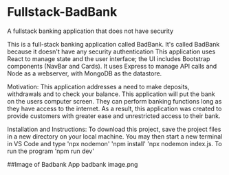 # Fullstack-BadBank
A  fullstack banking application that does not have security 

This is a full-stack banking application called BadBank. It's called BadBank because it doesn't have any security authentication This application uses React to manage state and the user interface; the UI includes Bootstrap components (NavBar and Cards). It uses Express to manage API calls and Node as a webserver, with MongoDB as the datastore.

Motivation: This application addresses a need to make deposits, withdrawals and to check your balance. This application will put the bank on the users computer screen. They can perform banking functions long as they have access to the internet. As a result, this application was created to provide customers with greater ease and unrestricted access to their bank.

Installation and Instructions: To download this project, save the project files in a new directory on your local machine. You may then start a new terminal in VS Code and type 'npx nodemon' 'npm install'  'npx nodemon index.js.  To run the program 'npm run dev'

##Image of Badbank App
badbank image.png
